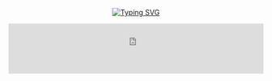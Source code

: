 
<div align="center">
  
[![Typing SVG](https://readme-typing-svg.herokuapp.com/?color=9AA6B2&lines=Hi+There+I’m+SyOoOnee!&font=Redressed&size=40)](https://git.io/typing-svg)

</div> 


<div align="center">
  <iframe src="https://readme-typing-svg.herokuapp.com/?color=9AA6B2&lines=Hi+There!&font=Redressed&size=40" frameborder="0" style="width: 100%; height: 100px; max-width: 100%;"></iframe>
</div>

<!--
**SyOoOnee/SyOoOnee** is a ✨ _special_ ✨ repository because its `README.md` (this file) appears on your GitHub profile.

Here are some ideas to get you started:

- 🔭 I’m currently working on ...
- 🌱 I’m currently learning ...
- 👯 I’m looking to collaborate on ...
- 🤔 I’m looking for help with ...
- 💬 Ask me about ...
- 📫 How to reach me: ...
- 😄 Pronouns: ...
- ⚡ Fun fact: ...
-->
